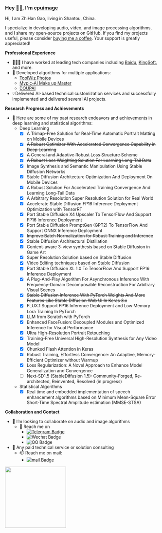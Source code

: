 ### Hey 👋🏽, I'm [cpuimage](https://www.cnblogs.com/cpuimage)

Hi, I am ZhiHan Gao, living in Shantou, China.

I specialize in developing audio, video, and image processing algorithms, and I share my open-source projects on GitHub. If you find my projects useful, please consider [buying me a coffee](https://www.paypal.com/paypalme/cpuimage/5.0). Your support is greatly appreciated!

**Professional Experience**

- 👨🏽‍💻 I have worked at leading tech companies including [Baidu](https://www.baidu.com/), [KingSoft](https://www.ijinshan.com/), and more.
- 📱 Developed algorithms for multiple applications:
  * [ToolWiz Photos](https://play.google.com/store/apps/details?id=com.btows.photo)
  * [Mypic-AI Make up Master](https://play.google.com/store/apps/details?id=com.memepick.mypic)
  * [DOUPAI](https://www.doupai.cc/)
- 💡Delivered AI-based technical customization services and successfully implemented and delivered several AI projects.
  
**Research Progress and Achievements**
  
- 🌱 Here are some of my past research endeavors and achievements in deep learning and statistical algorithms:
    * Deep Learning  
         - [x] A Trimap-Free Solution for Real-Time Automatic Portrait Matting on Mobile Devices
         - [x] ~~A Robust Optimizer With Accelerated Convergence Capability in Deep Learning~~
         - [x] ~~A General and Adaptive Robust Loss Structure Scheme~~
         - [x] ~~A Robust Loss Weighting Solution For Learning Long-Tail Data~~
         - [x] Image Synthesis and Semantic Manipulation Using Stable Diffusion Networks
         - [x] Stable Diffusion Architecture Optimization And Deployment On Mobile Devices
         - [x] A Robust Solution For Accelerated Training Convergence And Learning Long-Tail Data
         - [x] A Arbitrary Resolution Super Resolution Solution for Real World
         - [x] Accelerate Stable Diffusion FP16 Inference Deployment Optimization with TensorRT
         - [x] Port Stable Diffusion X4 Upscaler To TensorFlow And Support FP16 Inference Deployment
         - [x] Port Stable Diffusion PromptGen (GPT2) To TensorFlow And Support ONNX Inference Deployment
         - [x] ~~Improve Batch Normalization for Robust Training and Inference~~
         - [x] Stable Diffusion Architectural Distillation
         - [x] Content-aware 3-view synthesis based on Stable Diffusion in Game Art
         - [x] Super Resolution Solution based on Stable Diffusion
         - [x] Video Editing techniques based on Stable Diffusion
         - [x] Port Stable Diffusion XL 1.0 To TensorFlow And Support FP16 Inference Deployment
         - [x] A Plug-And-Play Algorithm For Asynchronous Inference With Frequency-Domain Decomposable Reconstruction For Arbitrary Visual Scenes
         - [x] ~~Stable Diffusion Inference With PyTorch Weights And More Features Like Stable Diffusion Web UI In Keras 3.x~~
         - [x] FLUX.1 Support FP16 Inference Deployment and Low Memory Lora Training In PyTorch
         - [x] LLM from Scratch with PyTorch
         - [x] Enhanced FaceFusion: Decoupled Modules and Optimized Inference for Visual Performance
         - [x] Ultra High-Resolution Portrait Retouching
         - [x] Training-Free Universal High-Resolution Synthesis for Any Video Model
         - [x] Chunked Flash Attention in Keras
         - [x] Robust Training, Effortless Convergence: An Adaptive, Memory-Efficient Optimizer without Warmup
         - [x] Loss Regularization: A Novel Approach to Enhance Model Generalization and Convergence
         - [ ] Next-SD1.5 (StableDiffusion 1.5): Community-Forged, Re-architected, Reinvented, Resolved (in progress)
    * Statistical Algorithms  
         - [x] Real time and embedded implementation of speech enhancement algorithms based on Minimum Mean-Square Error Short-Time Spectral Amplitude estimation (MMSE-STSA)
   
**Collaboration and Contact**

- 👯 I’m looking to collaborate on audio and image algorithms
     - 🤔 Reach me on 
          - [![Telegram Badge](https://img.shields.io/badge/cpuimage-blue?style=flat&logo=telegram&logoColor=white)](https://t.me/cpuimage)
          - ![Wechat Badge](https://img.shields.io/badge/DbgMonks-7BB32E?style=flat&logo=wechat&logoColor=white)
          - ![QQ Badge](https://img.shields.io/badge/200759103-blue?style=flat&logo=tencent-qq&logoColor=white)
- 💬 Any paid technical service or solution consulting
    - 📫 Reach me on mail:
       - [![mail Badge](https://img.shields.io/badge/gaozhihan@vip.qq.com-D14836?logo=gmail&logoColor=white)](mailto:gaozhihan@vip.qq.com)

<a href="https://github.com/cpuimage/cpuimage">
  <img height=200 align="center" src="https://github-readme-stats.vercel.app/api?username=cpuimage" />
</a>
